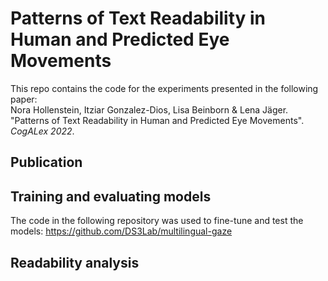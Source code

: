 # Patterns of Text Readability in Human and Predicted Eye Movements

This repo contains the code for the experiments presented in the following paper:  
Nora Hollenstein, Itziar Gonzalez-Dios, Lisa Beinborn & Lena Jäger. "Patterns of Text Readability in Human and Predicted Eye Movements". _CogALex 2022_.

## Publication

## Training and evaluating models
The code in the following repository was used to fine-tune and test the models: https://github.com/DS3Lab/multilingual-gaze

## Readability analysis
